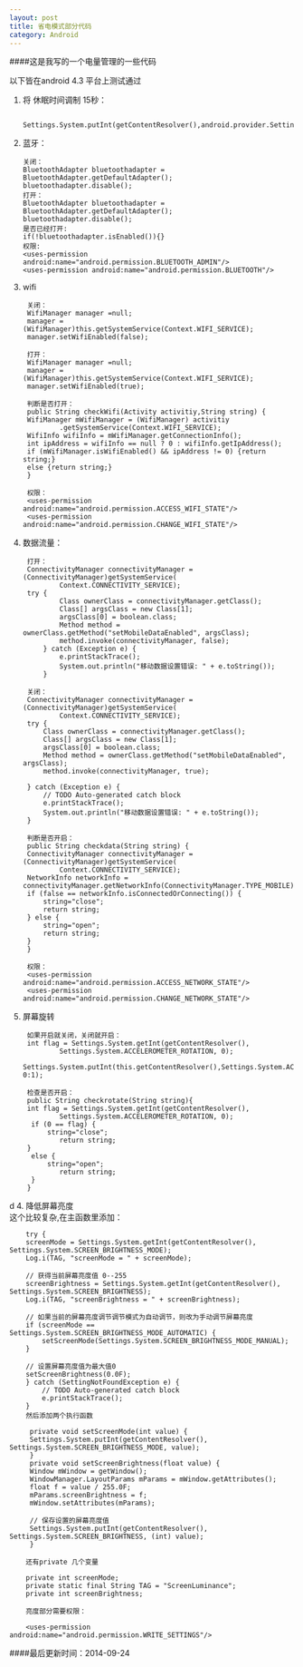 ```yaml
---
layout: post
title: 省电模式部分代码 
category: Android
---
```


####这是我写的一个电量管理的一些代码

以下皆在android 4.3 平台上测试通过<br/>

1. 将 休眠时间调制 15秒：

		Settings.System.putInt(getContentResolver(),android.provider.Settings.System.SCREEN_OFF_TIMEOUT,-1);

2.  蓝牙：

        关闭：
		BluetoothAdapter bluetoothadapter = BluetoothAdapter.getDefaultAdapter();
        bluetoothadapter.disable();
        打开：
        BluetoothAdapter bluetoothadapter = BluetoothAdapter.getDefaultAdapter();
        bluetoothadapter.disable();
        是否已经打开:
        if(!bluetoothadapter.isEnabled()){}
        权限:
        <uses-permission android:name="android.permission.BLUETOOTH_ADMIN"/>
        <uses-permission android:name="android.permission.BLUETOOTH"/>





3. wifi

        关闭：
		WifiManager manager =null;
    	manager = (WifiManager)this.getSystemService(Context.WIFI_SERVICE);
		manager.setWifiEnabled(false);

        打开：
        WifiManager manager =null;
        manager = (WifiManager)this.getSystemService(Context.WIFI_SERVICE);
        manager.setWifiEnabled(true);

        判断是否打开：
        public String checkWifi(Activity activitiy,String string) {  
        WifiManager mWifiManager = (WifiManager) activitiy  
                .getSystemService(Context.WIFI_SERVICE);  
        WifiInfo wifiInfo = mWifiManager.getConnectionInfo();  
        int ipAddress = wifiInfo == null ? 0 : wifiInfo.getIpAddress();  
        if (mWifiManager.isWifiEnabled() && ipAddress != 0) {return string;}
        else {return string;}
        } 
        
        权限：
        <uses-permission android:name="android.permission.ACCESS_WIFI_STATE"/>
        <uses-permission android:name="android.permission.CHANGE_WIFI_STATE"/>

3. 数据流量：

        打开：
        ConnectivityManager connectivityManager = (ConnectivityManager)getSystemService(  
                Context.CONNECTIVITY_SERVICE); 
        try {  
                Class ownerClass = connectivityManager.getClass();  
                Class[] argsClass = new Class[1];  
                argsClass[0] = boolean.class;  
                Method method = ownerClass.getMethod("setMobileDataEnabled", argsClass);  
                method.invoke(connectivityManager, false);  
            } catch (Exception e) {  
                e.printStackTrace();  
                System.out.println("移动数据设置错误: " + e.toString());  
            } 

        关闭：
        ConnectivityManager connectivityManager = (ConnectivityManager)getSystemService(  
                Context.CONNECTIVITY_SERVICE); 
        try {  
            Class ownerClass = connectivityManager.getClass();  
            Class[] argsClass = new Class[1];  
            argsClass[0] = boolean.class;  
            Method method = ownerClass.getMethod("setMobileDataEnabled", argsClass);  
            method.invoke(connectivityManager, true);  
      
        } catch (Exception e) {  
            // TODO Auto-generated catch block  
            e.printStackTrace();  
            System.out.println("移动数据设置错误: " + e.toString());  
        }

        判断是否开启：
        public String checkdata(String string) { 
        ConnectivityManager connectivityManager = (ConnectivityManager)getSystemService(  
                Context.CONNECTIVITY_SERVICE);  
        NetworkInfo networkInfo = connectivityManager.getNetworkInfo(ConnectivityManager.TYPE_MOBILE);  
        if (false == networkInfo.isConnectedOrConnecting()) {  
            string="close";
            return string;
        } else {              
            string="open";
            return string; 
        }
        }

        权限：
        <uses-permission android:name="android.permission.ACCESS_NETWORK_STATE"/>
        <uses-permission android:name="android.permission.CHANGE_NETWORK_STATE"/>

4. 屏幕旋转

        如果开启就关闭，关闭就开启：
        int flag = Settings.System.getInt(getContentResolver(),
                Settings.System.ACCELEROMETER_ROTATION, 0);
        Settings.System.putInt(this.getContentResolver(),Settings.System.ACCELEROMETER_ROTATION,flag==1?0:1);
    
        检查是否开启：
        public String checkrotate(String string){
        int flag = Settings.System.getInt(getContentResolver(),
                Settings.System.ACCELEROMETER_ROTATION, 0);
         if (0 == flag) {
             string="close";
                return string;
        }
         else {
             string="open";
                return string;
         }
        }
d
4. 降低屏幕亮度<br>这个比较复杂,在主函数里添加：

		try {  
        screenMode = Settings.System.getInt(getContentResolver(), Settings.System.SCREEN_BRIGHTNESS_MODE);  
        Log.i(TAG, "screenMode = " + screenMode);  

        // 获得当前屏幕亮度值 0--255  
        screenBrightness = Settings.System.getInt(getContentResolver(), Settings.System.SCREEN_BRIGHTNESS);  
        Log.i(TAG, "screenBrightness = " + screenBrightness);  

        // 如果当前的屏幕亮度调节调节模式为自动调节，则改为手动调节屏幕亮度  
        if (screenMode == Settings.System.SCREEN_BRIGHTNESS_MODE_AUTOMATIC) {  
            setScreenMode(Settings.System.SCREEN_BRIGHTNESS_MODE_MANUAL);  
        }  

        // 设置屏幕亮度值为最大值0  
        setScreenBrightness(0.0F);  
        } catch (SettingNotFoundException e) {  
            // TODO Auto-generated catch block  
            e.printStackTrace();  
        }  
        然后添加两个执行函数

         private void setScreenMode(int value) {  
         Settings.System.putInt(getContentResolver(), Settings.System.SCREEN_BRIGHTNESS_MODE, value);  
         }  
         private void setScreenBrightness(float value) {  
         Window mWindow = getWindow();  
         WindowManager.LayoutParams mParams = mWindow.getAttributes();  
         float f = value / 255.0F;  
         mParams.screenBrightness = f;  
         mWindow.setAttributes(mParams);  
         
         // 保存设置的屏幕亮度值  
         Settings.System.putInt(getContentResolver(), Settings.System.SCREEN_BRIGHTNESS, (int) value);  
         }  

        还有private 几个变量 
        
        private int screenMode;  
        private static final String TAG = "ScreenLuminance";
        private int screenBrightness;  
        
        亮度部分需要权限：
        
        <uses-permission android:name="android.permission.WRITE_SETTINGS"/>  

####最后更新时间：2014-09-24